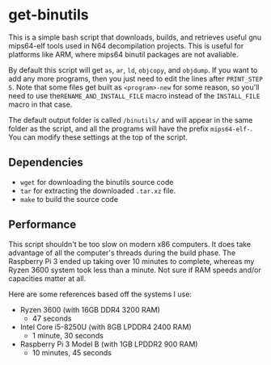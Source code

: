 # get-binutils

This is a simple bash script that downloads, builds, and retrieves useful gnu mips64-elf tools used in N64 decompilation projects. This is useful for platforms like ARM, where mips64 binutil packages are not avaliable.  

By default this script will get `as`, `ar`, `ld`, `objcopy`, and `objdump`. If you want to add any more programs, then you just need to edit the lines after `PRINT_STEP 5`. Note that some files get built as `<program>-new` for some reason, so you'll need to use the`RENAME_AND_INSTALL_FILE` macro instead of the `INSTALL_FILE` macro in that case.  

The default output folder is called `/binutils/` and will appear in the same folder as the script, and all the programs will have the prefix `mips64-elf-`. You can modify these settings at the top of the script.

## Dependencies

* `wget` for downloading the binutils source code
* `tar` for extracting the downloaded `.tar.xz` file.
* `make` to build the source code

## Performance

This script shouldn't be too slow on modern x86 computers. It does take advantage of all the computer's threads during the build phase. The Raspberry Pi 3 ended up taking over 10 minutes to complete, whereas my Ryzen 3600 system took less than a minute. Not sure if RAM speeds and/or capacities matter at all.

Here are some references based off the systems I use:

* Ryzen 3600 (with 16GB DDR4 3200 RAM)
    * 47 seconds
* Intel Core i5-8250U (with 8GB LPDDR4 2400 RAM)
    * 1 minute, 30 seconds
* Raspberry Pi 3 Model B (with 1GB LPDDR2 900 RAM)
    * 10 minutes, 45 seconds

